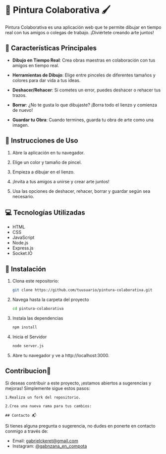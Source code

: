# 🎨 Pintura Colaborativa 🖌️

Pintura Colaborativa es una aplicación web que te permite dibujar en tiempo real con tus amigos o colegas de trabajo. ¡Diviértete creando arte juntos!

## 🚀 Características Principales

- **Dibujo en Tiempo Real**: Crea obras maestras en colaboración con tus amigos en tiempo real.

- **Herramientas de Dibujo**: Elige entre pinceles de diferentes tamaños y colores para dar vida a tus ideas.

- **Deshacer/Rehacer**: Si cometes un error, puedes deshacer o rehacer tus trazos.

- **Borrar**: ¿No te gusta lo que dibujaste? ¡Borra todo el lienzo y comienza de nuevo!

- **Guardar tu Obra**: Cuando termines, guarda tu obra de arte como una imagen.

## 📜 Instrucciones de Uso

1. Abre la aplicación en tu navegador.

2. Elige un color y tamaño de pincel.

3. Empieza a dibujar en el lienzo.

4. ¡Invita a tus amigos a unirse y crear arte juntos!

5. Usa las opciones de deshacer, rehacer, borrar y guardar según sea necesario.

## 💻 Tecnologías Utilizadas

- HTML
- CSS
- JavaScript
- Node.js
- Express.js
- Socket.IO

## 📁 Instalación

1. Clona este repositorio:

   ```bash
   git clone https://github.com/tuusuario/pintura-colaborativa.git

2. Navega hasta la carpeta del proyecto

    ```bash
    cd pintura-colaborativa

3. Instala las dependencias

    ```bash 
    npm install

4. Inicia el Servidor

    ```bash
    node server.js

5. Abre tu navegador y ve a http://localhost:3000.

## Contribucion🤝 

Si deseas contribuir a este proyecto, ¡estamos abiertos a sugerencias y mejoras! Simplemente sigue estos pasos:

    1.Realiza un fork del repositorio.

    2.Crea una nueva rama para tus cambios:

    ## Contacto 📬

Si tienes alguna pregunta o sugerencia, no dudes en ponerte en contacto conmigo a través de:

- Email: gabrielckeret@gmail.com
- Instagram: [@gabnzana_en_compota](https://www.instagram.com/gabnzana_en_compota/)
